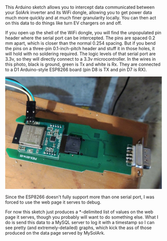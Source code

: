 This Arduino sketch allows you to intercept data communicated between your SolArk inverter and its WiFi dongle, allowing you to get power data much more quickly and at much finer granularity locally. You can then act on this data to do things like turn EV chargers on and off.

If you open up the shell of the WiFi dongle, you will find the unpopulated pin header where the serial port can be intercepted. The pins are spaced 0.2 mm apart, which is closer than the normal 0.254 spacing.  But if you bend the pins on a three-pin 0.1-inch-pitch header and stuff it in those holes, it will hold with no soldering required.
The logic levels of that serial port are 3.3v, so they will directly connect to a 3.3v microcontroller.  In the wires in this photo, black is ground, green is Tx and white is Rx. They are connected to a D1 Arduino-style ESP8266 board (pin D8 is TX and pin D7 is RX).

![alt text](dongle_serial.jpg?raw=true)

Since the ESP8266 doesn't fully support more than one serial port, I was forced to use the web page it serves to debug.

For now this sketch just produces a *-delimited list of values on the web page it serves, though you probably will want to do something else. What I do is send this data to a MySQL server to log it with a timestamp so I can see pretty (and extremely-detailed) graphs, which kick the ass of those produced on the data page served by MySolArk.


